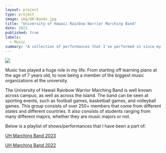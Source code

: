 ```yaml
---
layout: project
type: project
image: img/UH-Bands.jpg
title: "University of Hawaii Rainbow Warrior Marching Band"
date: 2022
published: true
labels:
  - Music
summary: "A collection of performances that I've performed in since my time at the University of Hawaii at Manoa with the Rainbow Warrior Marching Band."
---
```


<img class="img-fluid" src="[../img/vacay/vacay-home-page.png](https://uhbands.org/wp-content/uploads/2023/08/Marching-Band.jpeg)">

Music has played a huge role in my life. From starting off learning piano at the age of 7 years old, to now being a member
of the biggest music organizations at the university. 

The University of Hawaii Rainbow Warrior Marching Band is well known across campus, as well as across the island. The band can be seen at sporting events, such as
football games, basketball games, and volleyball games. This group consists of over 250+ members that come from different states and different countries. It also 
consists of students ranging from many different majors, whether they are music majors or not.

Below is a playlist of shows/performances that I have been a part of:

<a href="https://youtube.com/playlist?list=PLzggQyD7SnE3MdKq6f8h3F60gw4-UVpjv&si=MC-Dl1PFyCFTVPu1">UH Marching Band 2023</a>

<a href="https://youtube.com/playlist?list=PLzggQyD7SnE21I7JNV3PXJXJdkv9qUQ5v&si=_EnVNk7F1pfQerHE">UH Marching Band 2022</a>
